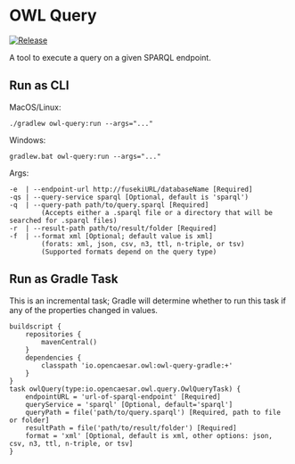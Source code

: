 # OWL Query

[![Release](https://img.shields.io/github/v/tag/opencaesar/owl-tools?label=release)](https://github.com/opencaesar/owl-tools/releases/latest)

A tool to execute a query on a given SPARQL endpoint. 

## Run as CLI

MacOS/Linux:
```
./gradlew owl-query:run --args="..."
```
Windows:
```
gradlew.bat owl-query:run --args="..."
```
Args:
```
-e  | --endpoint-url http://fusekiURL/databaseName [Required]
-qs | --query-service sparql [Optional, default is 'sparql')
-q  | --query-path path/to/query.sparql [Required]
        (Accepts either a .sparql file or a directory that will be searched for .sparql files)
-r  | --result-path path/to/result/folder [Required]
-f  | --format xml [Optional; default value is xml]
        (forats: xml, json, csv, n3, ttl, n-triple, or tsv)
        (Supported formats depend on the query type)
```

## Run as Gradle Task

This is an incremental task; Gradle will determine whether to run this task
if any of the properties changed in values.

```
buildscript {
	repositories {
  		mavenCentral()
	}
	dependencies {
		classpath 'io.opencaesar.owl:owl-query-gradle:+'
	}
}
task owlQuery(type:io.opencaesar.owl.query.OwlQueryTask) {
	endpointURL = 'url-of-sparql-endpoint' [Required]
	queryService = 'sparql' [Optional, default='sparql']
	queryPath = file('path/to/query.sparql') [Required, path to file or folder]
	resultPath = file('path/to/result/folder') [Required]
	format = 'xml' [Optional, default is xml, other options: json, csv, n3, ttl, n-triple, or tsv]
}               
```
